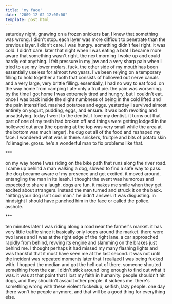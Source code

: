 ```yaml
---
title: 'my face'
date: "2009-12-02 12:00:00"
template: post.html
---
```


saturday night, gnawing on a frozen snickers bar, I knew that something was wrong. I didn't stop. each layer was more difficult to penetrate than the previous layer. I didn't care. I was hungry. something didn't feel right. it was cold. I didn't care. later that night when I was eating a brat I became more aware that something wasn't right. the next morning I woke up and could hardly eat anything. I felt pressure in my jaw and a very sharp pain when I tried to use my lower molars. fuck. the other side of my mouth has been essentially useless for almost two years. I've been relying on a temporary filling to hold together a tooth that consists of hollowed out nerve canals and a very large, very brittle filling. essentially, I had no way to eat food. on the way home from camping I ate only a fruit pie. the pain was worsening. by the time I got home I was extremely tired and hungry, but I couldn't eat. once I was back inside the slight numbness of being in the cold lifted and the pain intensified. mashed potatoes and eggs. yesterday I survived almost entirely on yogurt, pudding, eggs, and ensure. it was both revolting and unsatisfying. today I went to the dentist. I love my dentist. it turns out that part of one of my teeth had broken off and things were getting lodged in the hollowed out area (the opening at the top was very small while the area at the bottom was much larger). he dug out all of the food and reshaped my face. I wondered what was in there. snickers, fruitpie and bits of potato skin I'd imagine. gross. he's a wonderful man to fix problems like that.

\*\*\*

on my way home I was riding on the bike path that runs along the river road. I came up behind a man walking a dog, slowed to find a safe way to pass. the dog became aware of my presence and got excited. it moved around, entangling the man in its leash. I thought the event was humorous and expected to share a laugh. dogs are fun. it makes me smile when they get excited about strangers. instead the man turned and struck it on the back. "hitting your dog isn't cool man." he didn't answer. it was disgusting. in hindsight I should have punched him in the face or called the police. asshole.

\*\*\*

ten minutes later I was riding along a road near the farmer's market. it has very little traffic since it basically only loops around the market. there were two lanes and I was at the right edge of the right lane. a car approached rapidly from behind, revving its engine and slamming on the brakes just behind me. I thought perhaps it had missed my many flashing lights and was thankful that it must have seen me at the last second. it was not until the incident was repeated moments later that I realized I was being fucked with. I hopped the median and got the hell out of there. someone shouted something from the car. I didn't stick around long enough to find out what it was. it was at that point that I lost my faith in humanity. people shouldn't hit dogs, and they shouldn't assault other people. it sickens me. there's something wrong with these violent fuckedup, selfish, lazy people. one day there won't be people anymore, and that will be a good thing for everything else.